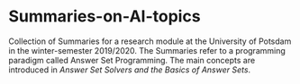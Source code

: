 # Summaries-on-AI-topics
Collection of Summaries for a research module at the University of Potsdam in the winter-semester 2019/2020.
The Summaries refer to a programming paradigm called Answer Set Programming. The main concepts are introduced in *Answer Set Solvers and the Basics of Answer Sets*.

